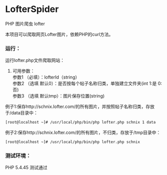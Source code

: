 # LofterSpider
PHP 图片爬虫 lofter

本项目可以爬取网页Lofter图片，依赖PHP的curl方法。

### 运行：  
运行lofter.php文件爬取网站：  
1. 可用参数：  
参数1 （必填）：lofterId（string）  
参数2 （选填 默认0）：是否按每个帖子名称归类，单独建立文件夹(int 1:是 0:否)  
参数3 （选填 默认tmp）：图片保存位置(string)  

例子1:保存http://schnix.lofter.com/的所有图片，并按照帖子名称归类，存放于/data目录中：
```bash
[root@localhost ~]# /usr/local/php/bin/php lofter.php schnix 1 data
```

例子2:保存http://schnix.lofter.com/的所有图片，不归类，存放于/tmp目录中：
```bash
[root@localhost ~]# /usr/local/php/bin/php lofter.php schnix
```

### 测试环境：
PHP 5.4.45 测试通过
